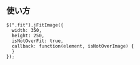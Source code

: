 ## 使い方    $(".fit").jFitImage({      width: 350,      height: 250,      isNotOverFit: true,      callback: function(element, isNotOverImage) {      }    });